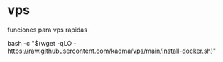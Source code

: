 # vps
funciones para vps rapidas


bash -c "$(wget -qLO - https://raw.githubusercontent.com/kadma/vps/main/install-docker.sh)"
